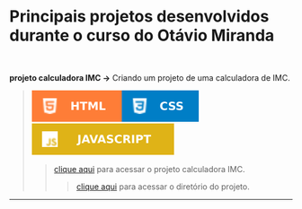 # Principais projetos desenvolvidos durante o curso do Otávio Miranda
 
 <br/>
 
 **projeto calculadora IMC →** Criando um projeto de uma calculadora de IMC.
> ![](../images/badges/html.svg)![](../images/badges/css.svg)![](../images/badges/javascript.svg) 
>> [clique aqui](https://aleretamero.github.io/cursos-otavio-miranda/principais-projetos/projeto-calculadora-imc/) para acessar o projeto calculadora IMC.
>>> [clique aqui](./projeto-calculadora-imc/) para acessar o diretório do projeto.
<hr/>
